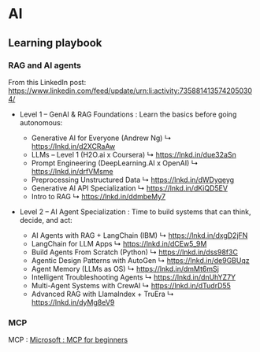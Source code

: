 # AI

## Learning playbook

### RAG and AI agents

From this LinkedIn post: https://www.linkedin.com/feed/update/urn:li:activity:7358814135742050304/

- Level 1 – GenAI & RAG Foundations : Learn the basics before going autonomous:
  
  - Generative AI for Everyone (Andrew Ng)
    ↳ https://lnkd.in/d2XCRaAw
  - LLMs – Level 1 (H2O.ai x Coursera)
    ↳ https://lnkd.in/due32aSn
  - Prompt Engineering (DeepLearning.AI x OpenAI)
    ↳ https://lnkd.in/drfVMsme
  - Preprocessing Unstructured Data
    ↳ https://lnkd.in/dWDyqeyg
  - Generative AI API Specialization
    ↳ https://lnkd.in/dKiQD5EV
  - Intro to RAG
    ↳ https://lnkd.in/ddmbeMy7
    
- Level 2 – AI Agent Specialization : Time to build systems that can think, decide, and act:
  
  - AI Agents with RAG + LangChain (IBM)
    ↳ https://lnkd.in/dxgD2jFN
  - LangChain for LLM Apps
    ↳ https://lnkd.in/dCEw5_9M
  - Build Agents From Scratch (Python)
    ↳ https://lnkd.in/dss98f3C
  - Agentic Design Patterns with AutoGen
    ↳ https://lnkd.in/de9GBUqz
  - Agent Memory (LLMs as OS)
    ↳ https://lnkd.in/dmMt6mSj
  - Intelligent Troubleshooting Agents
    ↳ https://lnkd.in/dnUhYZ7Y
  - Multi-Agent Systems with CrewAI
    ↳ https://lnkd.in/dTudrD55
  - Advanced RAG with LlamaIndex + TruEra
    ↳ https://lnkd.in/dyMg8eV9

### MCP

MCP : [Microsoft : MCP for beginners](https://www.youtube.com/playlist?list=PLlrxD0HtieHjYfVUpGl_-ai7D6FRBjV-d)
